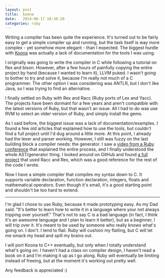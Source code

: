 ```yaml
---
layout: post
title:  koona
date:   2014-06-17 18:36:28
categories: ruby
---
```


Writing a compiler has been quite the experience. It's turned out to be fairly easy to get a simple compiler up and running, but the task itself is way more complex - yet somehow more elegant - than I expected. The biggest hurdle with [Koona](https://github.com/charles-l/koona) was actually a lack of documentation for the tools I was using.

I originally was going to write the compiler in C while following a tutorial on flex and bison. However, after a few hours of painfully copying the entire project by hand (because I wanted to learn it), LLVM puked. I wasn't going to bother to try and solve it, because I'm really not much of a C programmer. The other option I was considering was ANTLR, but I don't like Java, so I was trying to find an alternative.

I finally settled on Ruby with Rex and Racc (Ruby ports of Lex and Yacc). The projects have been dormant for a few years and aren't compatible with the latest versions of Ruby, but that wasn't an issue. All I had to do was use RVM to select an older version of Ruby, and simply install the gems.

As I said before, the biggest issue was a lack of documentation/examples. I found a few old articles that explained how to use the tools, but couldn't find a full project until I'd dug around a little more. At this point, I already had the lexer and parser working. However, I still was fuzzy on the last building block a compiler needs: the generator. I saw a [video from a Ruby conference](https://www.youtube.com/watch?v=goQZps9vt3o) that explained the entire process, and I finally understood the whole AST/generator thing. I looked around on GitHub and found [a full project](https://github.com/thomaslee/jojo) that used Racc and Rex, which was a good reference for the rest of the code I wrote.

Now I have a simple compiler that compiles my syntax down to C. It supports variable declaration, function declaration, integers, floats and mathematical operators. Even though it's small, it's a good starting point and shouldn't be too hard to extend.

---------

I'm glad I chose to use Ruby, because it made prototyping easy. As my Dad said: "It's better to learn how to write it in a language where your not always tripping over yourself." That's not to say C is a bad language (in fact, I think it's an awesome language and I plan to learn it better), but as a beginner, I will trip over it. It's meant to be used by someone who really knows what's going on. I don't. I tend to flail. Ruby will cushion my flailing, but C will let me smack my head and spill my brains out.

I will port Koona to C++ eventually, but only when I totally understand what's going on. I haven't had a class on compiler design, I haven't read a book on it and I'm making it up as I go along. Ruby will eventually be limiting instead of freeing, but at the moment it's working out pretty well.

Any feedback is appreciated :)
